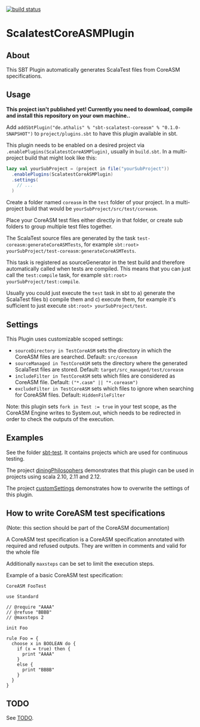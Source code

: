 [![build status](https://api.travis-ci.org/Locke/sbt-scalatest-coreasm.svg?branch=master)](https://travis-ci.org/Locke/sbt-scalatest-coreasm/)

# ScalatestCoreASMPlugin

## About

This SBT Plugin automatically generates ScalaTest files from CoreASM specifications.

## Usage

**This project isn't published yet! Currently you need to download, compile and install this repository on your own machine..**

Add `addSbtPlugin("de.athalis" % "sbt-scalatest-coreasm" % "0.1.0-SNAPSHOT")` to `project/plugins.sbt` to have this plugin available in sbt.

This plugin needs to be enabled on a desired project via `.enablePlugins(ScalatestCoreASMPlugin)`, usually in `build.sbt`. In a multi-project build that might look like this:

```scala
lazy val yourSubProject = (project in file("yourSubProject"))
  .enablePlugins(ScalatestCoreASMPlugin)
  .settings(
    // ...
  )
```

Create a folder named `coreasm` in the `test` folder of your project. In a multi-project build that would be `yourSubProject/src/test/coreasm`.

Place your CoreASM test files either directly in that folder, or create sub folders to group multiple test files together.

The ScalaTest source files are generated by the task `test-coreasm:generateCoreASMTests`, for example `sbt:root> yourSubProject/test-coreasm:generateCoreASMTests`.

This task is registered as sourceGenerator in the test build and therefore automatically called when tests are compiled. This means that you can just call the `test:compile` task, for example `sbt:root> yourSubProject/test:compile`.

Usually you could just execute the `test` task in sbt to a) generate the ScalaTest files b) compile them and c) execute them, for example it's sufficient to just execute `sbt:root> yourSubProject/test`.

## Settings

This Plugin uses customizable scoped settings:

* `sourceDirectory in TestCoreASM` sets the directory in which the CoreASM files are searched. Default: `src/coreasm`
* `sourceManaged in TestCoreASM` sets the directory where the generated ScalaTest files are stored. Default: `target/src_managed/test/coreasm`
* `includeFilter in TestCoreASM` sets which files are considered as CoreASM file. Default: `("*.casm" || "*.coreasm")`
* `excludeFilter in TestCoreASM` sets which files to ignore when searching for CoreASM files. Default: `HiddenFileFilter`

Note: this plugin sets `fork in Test := true` in your test scope, as the CoreASM Engine writes to System.out, which needs to be redirected in order to check the outputs of the execution.

## Examples

See the folder [sbt-test](scalatestCoreASM/src/sbt-test). It contains projects which are used for continuous testing.

The project [diningPhilosophers](scalatestCoreASM/src/sbt-test/scalatestCoreASM/diningPhilosophers) demonstrates that this plugin can be used in projects using scala 2.10, 2.11 and 2.12.

The project [customSettings](scalatestCoreASM/src/sbt-test/scalatestCoreASM/customSettings) demonstrates how to overwrite the settings of this plugin.

 
## How to write CoreASM test specifications

(Note: this section should be part of the CoreASM documentation)

A CoreASM test specification is a CoreASM specification annotated with required and refused outputs. They are written in comments and valid for the whole file

Additionally `maxsteps` can be set to limit the execution steps.

Example of a basic CoreASM test specification:

```CoreASM
CoreASM FooTest

use Standard

// @require "AAAA"
// @refuse "BBBB"
// @maxsteps 2

init Foo

rule Foo = {
  choose x in BOOLEAN do {
    if (x = true) then {
      print "AAAA"
    }
    else {
      print "BBBB"
    }
  }
}
```

## TODO

See [TODO](TODO.md).
